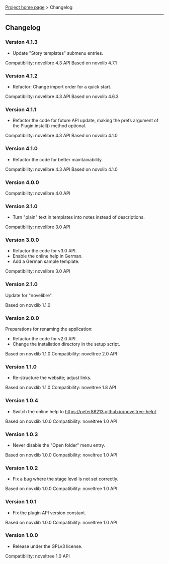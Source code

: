 [Project home page](../) > Changelog

------------------------------------------------------------------------

## Changelog

### Version 4.1.3

- Update "Story templates" submenu entries.

Compatibility: novelibre 4.3 API
Based on novxlib 4.7.1

### Version 4.1.2

- Refactor: Change import order for a quick start.

Compatibility: novelibre 4.3 API
Based on novxlib 4.6.3

### Version 4.1.1

- Refactor the code for future API update,
  making the prefs argument of the Plugin.install() method optional.

Compatibility: novelibre 4.3 API
Based on novxlib 4.1.0

### Version 4.1.0

- Refactor the code for better maintainability.

Compatibility: novelibre 4.3 API
Based on novxlib 4.1.0

### Version 4.0.0

Compatibility: novelibre 4.0 API

### Version 3.1.0

- Turn "plain" text in templates into notes instead of descriptions.

Compatibility: novelibre 3.0 API

### Version 3.0.0

- Refactor the code for v3.0 API.
- Enable the online help in German.
- Add a German sample template.

Compatibility: novelibre 3.0 API

### Version 2.1.0

Update for "novelibre".

Based on novxlib 1.1.0

### Version 2.0.0

Preparations for renaming the application:
- Refactor the code for v2.0 API.
- Change the installation directory in the setup script.

Based on novxlib 1.1.0
Compatibility: noveltree 2.0 API

### Version 1.1.0

- Re-structure the website; adjust links.

Based on novxlib 1.1.0
Compatibility: noveltree 1.8 API

### Version 1.0.4

- Switch the online help to https://peter88213.github.io/noveltree-help/.

Based on novxlib 1.0.0
Compatibility: noveltree 1.0 API

### Version 1.0.3

- Never disable the "Open folder" menu entry.

Based on novxlib 1.0.0
Compatibility: noveltree 1.0 API

### Version 1.0.2

- Fix a bug where the stage level is not set correctly.

Based on novxlib 1.0.0
Compatibility: noveltree 1.0 API

### Version 1.0.1

- Fix the plugin API version constant.

Based on novxlib 1.0.0
Compatibility: noveltree 1.0 API

### Version 1.0.0

- Release under the GPLv3 license.

Compatibility: noveltree 1.0 API
